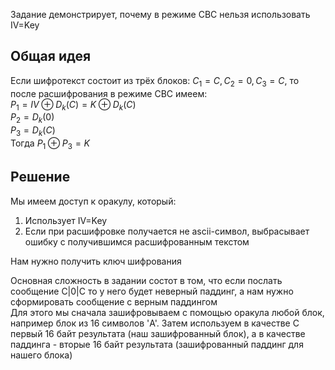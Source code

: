 Задание демонстрирует, почему в режиме CBC нельзя использовать IV=Key

## Общая идея  
Если шифротекст состоит из трёх блоков: $C_1 = C, C_2 = 0, C_3 = C$, то после расшифрования в режиме CBC имеем:  
$P_1 = IV \oplus D_k(C) = K \oplus D_k(C)$  
$P_2 =  D_k(0)$  
$P_3 = D_k(C)$  
Тогда $P_1 \oplus  P_3 = K$  


## Решение
Мы имеем доступ к оракулу, который:
1. Использует IV=Key
2. Если при расшифровке получается не ascii-символ, выбрасывает ошибку с получившимся расшифрованным текстом

Нам нужно получить ключ шифрования  


Основная сложность в задании состот в том, что если послать сообщение C|0|C то у него будет неверный паддинг, а нам нужно сформировать сообщение с верным паддингом  
Для этого мы сначала зашифровываем с помощью оракула любой блок, например блок из 16 символов 'A'. 
Затем используем в качестве C первый 16 байт результата (наш зашифрованный блок), а в качестве паддинга - вторые 16 байт результата (зашифрованный паддинг для нашего блока)

